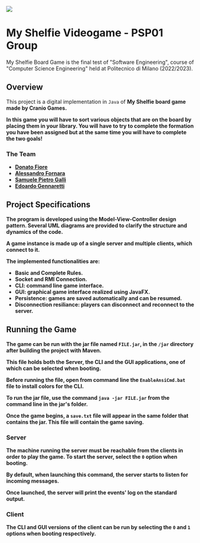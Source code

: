 ![](https://cf.geekdo-images.com/Sgg2B7kxtx8fFXz_2mPefA__opengraph/img/u7oY_IuMdJmX2X_xOlSd1XBsFNo=/0x179:3085x1798/fit-in/1200x630/filters:strip_icc()/pic7193695.png)

# My Shelfie Videogame - PSP01 Group
My Shelfie Board Game is the final test of "Software Engineering", course of "Computer Science Engineering" held at Politecnico di Milano (2022/2023).


## Overview
This project is a digital implementation in `Java` of <b>My Shelfie<b> board game made by <b>Cranio Games</b>.

In this game you will have to sort various objects that are on the board by placing them in your library. 
You will have to try to complete the formation you have been assigned but at the same time you will have to complete the two goals!

### The Team
- [Donato Fiore](https://github.com/DoneyMoney)
- [Alessandro Fornara](https://github.com/AlessandroFornara)
- [Samuele Pietro Galli](https://github.com/SamuGalli)
- [Edoardo Gennaretti](https://github.com/edogenna)


## Project Specifications
The program is developed using the Model-View-Controller design pattern. Several UML diagrams are provided to clarify the structure and dynamics of the code.

A game instance is made up of a single server and multiple clients, which connect to it.

The implemented functionalities are:

- Basic and Complete Rules.
- Socket and RMI Connection.
- CLI: command line game interface. 
- GUI: graphical game interface realized using JavaFX.
- Persistence: games are saved automatically and can be resumed.
- Disconnection resiliance: players can disconnect and reconnect to the server.


## Running the Game
The game can be run with the jar file named <code>FILE.jar</code>, in the <code>/jar</code> directory after building the project with Maven.

This file holds both the Server, the CLI and the GUI applications, one of which can be selected when booting.

Before running the file, open from command line the <code>EnableAnsiCmd.bat</code> file to install colors for the CLI.

To run the jar file, use the command <code>java -jar FILE.jar</code> from the command line in the jar's folder.

Once the game begins, a <code>save.txt</code> file will appear in the same folder that contains the jar. This file will contain the game saving.

### Server

The machine running the server must be reachable from the clients in order to play the game. To start the server, select the <code>0</code> option when booting.  

By default, when launching this command, the server starts to listen for incoming messages.

Once launched, the server will print the events' log on the standard output.

### Client

The CLI and GUI versions of the client can be run by selecting the <code>0</code> and <code>1</code> options when booting respectively.


